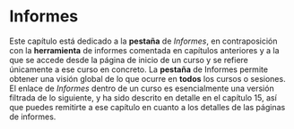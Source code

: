 # Informes

Este capítulo está dedicado a la **pestaña** de _Informes_, en contraposición con la **herramienta** de informes comentada en capítulos anteriores y a la que se accede desde la página de inicio de un curso y se refiere únicamente a ese curso en concreto. La **pestaña** de Informes permite obtener una visión global de lo que ocurre en **todos** los cursos o sesiones. El enlace de _Informes_ dentro de un curso es esencialmente una versión filtrada de lo siguiente, y ha sido descrito en detalle en el capítulo 15, así que puedes remitirte a ese capítulo en cuanto a los detalles de las páginas de informes.

